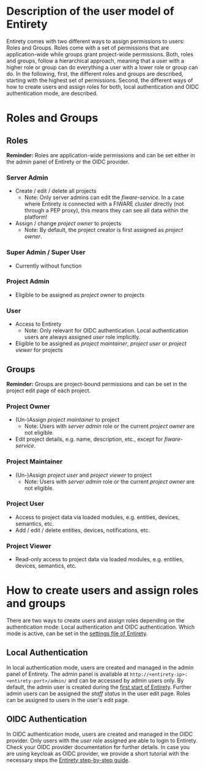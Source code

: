 # Description of the user model of Entirety

Entirety comes with two different ways to assign permissions to users: Roles and Groups.
Roles come with a set of permissions that are application-wide while groups grant project-wide permissions.
Both, roles and groups, follow a hierarchical approach, meaning that a user with a higher role or group can do everything a user with a lower role or group can do.
In the following, first, the different roles and groups are described, starting with the highest set of permissions.
Second, the different ways of how to create users and assign roles for both, local authentication and OIDC authentication mode, are described.

# Roles and Groups
## Roles
**Reminder:** Roles are application-wide permissions and can be set either in the admin panel of Entirety or the OIDC provider.

### Server Admin
* Create / edit / delete all projects
  * Note: Only server admins can edit the _fiware-service_. In a case where Entirety is connected with a FIWARE cluster directly (not through a PEP proxy), this means they can see all data within the platform!  
* Assign / change _project owner_ to projects
  * Note: By default, the project creator is first assigned as _project owner_.

### Super Admin / Super User
+ Currently without function

### Project Admin

* Eligible to be assigned as _project owner_ to projects

### User

* Access to Entirety
  * Note: Only relevant for OIDC authentication. Local authentication users are always assigned _user_ role implicitly. 
* Eligible to be assigned as _project maintainer_, _project user_ or _project viewer_ for projects

## Groups
**Reminder:** Groups are project-bound permissions and can be set in the project edit page of each project.

### Project Owner

* (Un-)Assign _project maintainer_ to project
  * Note: Users with _server admin_ role or the current _project owner_ are not eligible.
* Edit project details, e.g. name, description, etc., except for _fiware-service_.

### Project Maintainer

* (Un-)Assign _project user_ and _project viewer_ to project
  * Note: Users with _server admin_ role or the current _project owner_ are not eligible.

### Project User

* Access to project data via loaded modules, e.g. entities, devices, semantics, etc.
* Add / edit / delete entities, devices, notifications, etc.

### Project Viewer

* Read-only access to project data via loaded modules, e.g. entities, devices, semantics, etc.


# How to create users and assign roles and groups

There are two ways to create users and assign roles depending on the authentication mode: Local authentication and OIDC authentication.
Which mode is active, can be set in the [settings file of Entirety](https://github.com/N5GEH/n5geh.tools.entirety/blob/development/docs/SETTINGS.md#local_auth).

## Local Authentication

In local authentication mode, users are created and managed in the admin panel of Entirety.
The admin panel is available at `http://<entirety-ip>:<entirety-port>/admin/` and can be accessed by admin users only. By default, the admin user is created during the [first start of Entirety](https://github.com/N5GEH/n5geh.tutorials.entirety_step_by_step?tab=readme-ov-file#add-admin-user-local-auth-only). 
Further admin users can be assigned the _staff status_ in the user edit page.
Roles can be assigned to users in the user's edit page.

## OIDC Authentication

In OIDC authentication mode, users are created and managed in the OIDC provider. Only users with the _user_ role assigned are able to login to Entirety.
Check your OIDC provider documentation for further details. 
In case you are using keycloak as OIDC provider, we provide a short tutorial with the necessary steps the [Entirety step-by-step guide](https://github.com/N5GEH/n5geh.tutorials.entirety_step_by_step?tab=readme-ov-file#configure-oidc-provider-oidc-auth-only).


